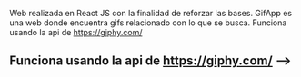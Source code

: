 Web realizada en React JS con la finalidad de reforzar las bases.
GifApp es una web donde encuentra gifs relacionado con lo que se busca.
Funciona usando la api de https://giphy.com/

## Funciona usando la api de https://giphy.com/ -->